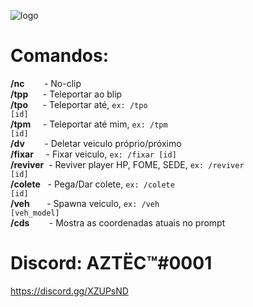 ![logo](https://i.imgur.com/CCKL9Bk.png)

# Comandos:<br>
<b>/nc</b>        - No-clip<br>
<b>/tpp</b>      - Teleportar ao blip<br>
<b>/tpo</b>      - Teleportar até, <code>ex: /tpo [id]</code><br>
<b>/tpm</b>     - Teleportar até mim, <code>ex: /tpm [id]</code><br>
<b>/dv</b>        - Deletar veiculo próprio/próximo<br>
<b>/fixar</b>     - Fixar veiculo, <code>ex: /fixar [id]</code><br>
<b>/reviver</b>  - Reviver player HP, FOME, SEDE, <code>ex: /reviver [id]</code><br>
<b>/colete</b>   - Pega/Dar colete, <code>ex: /colete [id]</code><br>
<b>/veh</b>         - Spawna veiculo, <code>ex: /veh [veh_model]</code><br>
<b>/cds</b>        - Mostra as coordenadas atuais no prompt

# Discord: AZTËC™#0001
https://discord.gg/XZUPsND
